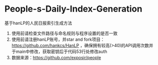 # People-s-Daily-Index-Generation
  基于hanLP的人民日报索引生成方法
1. 使用前请检查文件路径与命名规则与程序设置的是否一致
2. 使用前请注册hanLP账号，并star and fork项目：https://github.com/hankcs/HanLP ，确保拥有较高(>40)的API调用次数并于main中修改，获取密钥后于代码53行处修改auth
3. 数据来源：https://github.com/exposir/people
